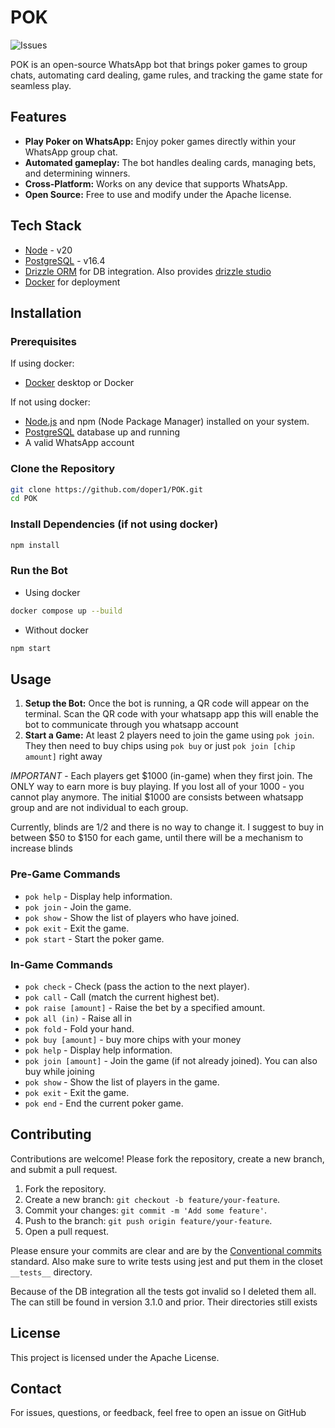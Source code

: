 # POK

![Issues](https://img.shields.io/github/issues/doper1/POK)

POK is an open-source WhatsApp bot that brings poker games to group chats, automating card dealing, game rules, and tracking the game state for seamless play.

## Features

- **Play Poker on WhatsApp:** Enjoy poker games directly within your WhatsApp group chat.
- **Automated gameplay:** The bot handles dealing cards, managing bets, and determining winners.
- **Cross-Platform:** Works on any device that supports WhatsApp.
- **Open Source:** Free to use and modify under the Apache license.

## Tech Stack

- [Node](https://nodejs.org/) - v20
- [PostgreSQL](https://www.postgresql.org/) - v16.4
- [Drizzle ORM](https://orm.drizzle.team/) for DB integration. Also provides [drizzle studio](https://orm.drizzle.team/drizzle-studio/overview)
- [Docker](https://www.docker.com/) for deployment

## Installation

### Prerequisites

If using docker:

- [Docker](https://www.docker.com/) desktop or Docker

If not using docker:

- [Node.js](https://nodejs.org/) and npm (Node Package Manager) installed on your system.
- [PostgreSQL](https://www.postgresql.org/) database up and running
- A valid WhatsApp account

### Clone the Repository

```bash
git clone https://github.com/doper1/POK.git
cd POK
```

### Install Dependencies (if not using docker)

```bash
npm install
```

### Run the Bot

- Using docker

```bash
docker compose up --build
```

- Without docker

```bash
npm start
```

## Usage

1. **Setup the Bot:** Once the bot is running, a QR code will appear on the terminal. Scan the QR code with your whatsapp app this will enable the bot to communicate through you whatsapp account
2. **Start a Game:** At least 2 players need to join the game using `pok join`. They then need to buy chips using `pok buy` or just `pok join [chip amount]` right away

_IMPORTANT_ - Each players get $1000 (in-game) when they first join. The ONLY way to earn more is buy playing. If you lost all of your 1000 - you cannot play anymore. The initial $1000 are consists between whatsapp group and are not individual to each group.

Currently, blinds are 1/2 and there is no way to change it. I suggest to buy in between $50 to $150 for each game, until there will be a mechanism to increase blinds

### Pre-Game Commands

- `pok help` - Display help information.
- `pok join` - Join the game.
- `pok show` - Show the list of players who have joined.
- `pok exit` - Exit the game.
- `pok start` - Start the poker game.

### In-Game Commands

- `pok check` - Check (pass the action to the next player).
- `pok call` - Call (match the current highest bet).
- `pok raise [amount]` - Raise the bet by a specified amount.
- `pok all (in)` - Raise all in
- `pok fold` - Fold your hand.
- `pok buy [amount]` - buy more chips with your money
- `pok help` - Display help information.
- `pok join [amount]` - Join the game (if not already joined). You can also buy while joining
- `pok show` - Show the list of players in the game.
- `pok exit` - Exit the game.
- `pok end` - End the current poker game.

## Contributing

Contributions are welcome! Please fork the repository, create a new branch, and submit a pull request.

1. Fork the repository.
2. Create a new branch: `git checkout -b feature/your-feature`.
3. Commit your changes: `git commit -m 'Add some feature'`.
4. Push to the branch: `git push origin feature/your-feature`.
5. Open a pull request.

Please ensure your commits are clear and are by the [Conventional commits](https://www.conventionalcommits.org/en/v1.0.0/) standard. Also make sure to write tests using jest and put them in the closet `__tests__` directory.

Because of the DB integration all the tests got invalid so I deleted them all. The can still be found in version 3.1.0 and prior. Their directories still exists

## License

This project is licensed under the Apache License.

## Contact

For issues, questions, or feedback, feel free to open an issue on GitHub
